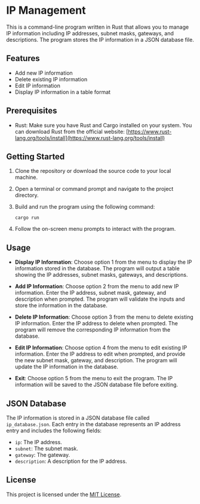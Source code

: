 # IP Management

This is a command-line program written in Rust that allows you to manage IP information including IP addresses, subnet masks, gateways, and descriptions. The program stores the IP information in a JSON database file.

## Features

- Add new IP information
- Delete existing IP information
- Edit IP information
- Display IP information in a table format

## Prerequisites

- Rust: Make sure you have Rust and Cargo installed on your system. You can download Rust from the official website: [https://www.rust-lang.org/tools/install](https://www.rust-lang.org/tools/install)

## Getting Started

1. Clone the repository or download the source code to your local machine.

2. Open a terminal or command prompt and navigate to the project directory.

3. Build and run the program using the following command:
   ```shell
   cargo run
   ```  

4. Follow the on-screen menu prompts to interact with the program.

## Usage

- **Display IP Information**: Choose option 1 from the menu to display the IP information stored in the database. The program will output a table showing the IP addresses, subnet masks, gateways, and descriptions.

- **Add IP Information**: Choose option 2 from the menu to add new IP information. Enter the IP address, subnet mask, gateway, and description when prompted. The program will validate the inputs and store the information in the database.

- **Delete IP Information**: Choose option 3 from the menu to delete existing IP information. Enter the IP address to delete when prompted. The program will remove the corresponding IP information from the database.

- **Edit IP Information**: Choose option 4 from the menu to edit existing IP information. Enter the IP address to edit when prompted, and provide the new subnet mask, gateway, and description. The program will update the IP information in the database.

- **Exit**: Choose option 5 from the menu to exit the program. The IP information will be saved to the JSON database file before exiting.

## JSON Database

The IP information is stored in a JSON database file called `ip_database.json`. Each entry in the database represents an IP address entry and includes the following fields:

- `ip`: The IP address.
- `subnet`: The subnet mask.
- `gateway`: The gateway.
- `description`: A description for the IP address.

## License

This project is licensed under the [MIT License](LICENSE).
